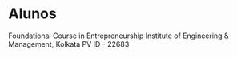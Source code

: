 # Alunos
Foundational Course in Entrepreneurship Institute of Engineering &amp; Management, Kolkata PV ID - 22683
